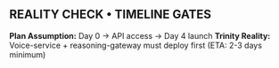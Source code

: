 ## REALITY CHECK • TIMELINE GATES

**Plan Assumption:** Day 0 → API access → Day 4 launch
**Trinity Reality:** Voice-service + reasoning-gateway must deploy first (ETA: 2-3 days minimum)
